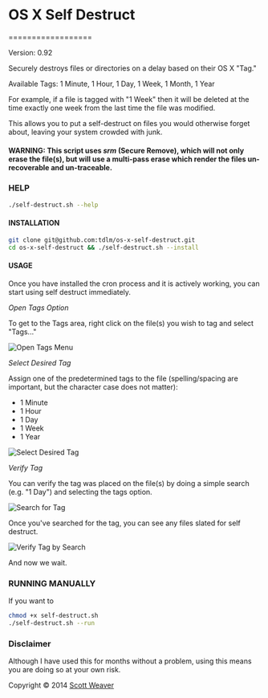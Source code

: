 # OS X Self Destruct
==================

Version: 0.92

Securely destroys files or directories on a delay based on their OS X "Tag."

Available Tags: 1 Minute, 1 Hour, 1 Day, 1 Week, 1 Month, 1 Year

For example, if a file is tagged with "1 Week" then it will be deleted at the time exactly one week from the last time the file was modified.

This allows you to put a self-destruct on files you would otherwise forget about, leaving your system crowded with junk.

#### WARNING: This script uses *srm* (Secure Remove), which will not only erase the file(s), but will use a multi-pass erase which render the files un-recoverable and un-traceable.

### HELP

```bash
./self-destruct.sh --help
```

#### INSTALLATION

```bash
git clone git@github.com:tdlm/os-x-self-destruct.git
cd os-x-self-destruct && ./self-destruct.sh --install
```

#### USAGE

Once you have installed the cron process and it is actively working, you can start using self destruct immediately.

*Open Tags Option*

To get to the Tags area, right click on the file(s) you wish to tag and select "Tags..."

![Open Tags Menu](http://scottmw.com/wp-content/uploads/2014/09/tags-menu.png)

*Select Desired Tag*

Assign one of the predetermined tags to the file (spelling/spacing are important, but the character case does not matter):

- 1 Minute
- 1 Hour
- 1 Day
- 1 Week
- 1 Year

![Select Desired Tag](http://scottmw.com/wp-content/uploads/2014/09/tags-assign.png)

*Verify Tag*

You can verify the tag was placed on the file(s) by doing a simple search (e.g. "1 Day") and selecting the tags option.

![Search for Tag](http://scottmw.com/wp-content/uploads/2014/09/tags-search.png)

Once you've searched for the tag, you can see any files slated for self destruct.

![Verify Tag by Search](http://scottmw.com/wp-content/uploads/2014/09/1day-delete.png)

And now we wait.

### RUNNING MANUALLY

If you want to 

```bash
chmod +x self-destruct.sh
./self-destruct.sh --run
```


### Disclaimer

Although I have used this for months without a problem, using this means you are doing so at your own risk.

Copyright &copy; 2014 [Scott Weaver](http://scottmw.com/)